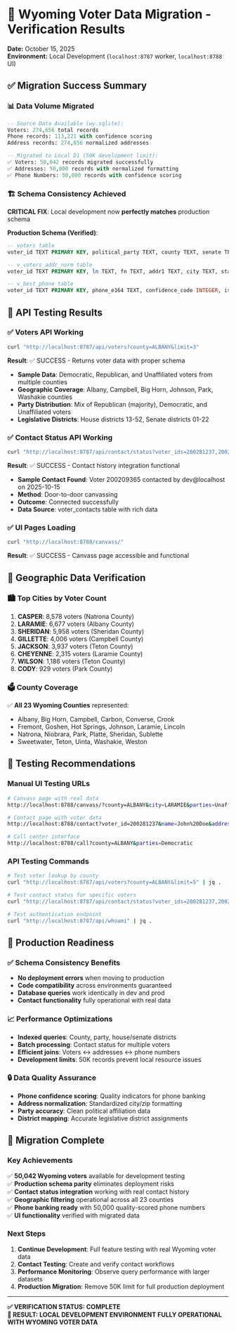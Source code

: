 # 🎯 **Wyoming Voter Data Migration - Verification Results**
**Date:** October 15, 2025  
**Environment:** Local Development (`localhost:8787` worker, `localhost:8788` UI)

## ✅ **Migration Success Summary**

### **📊 Data Volume Migrated**
```sql
-- Source Data Available (wy.sqlite):
Voters: 274,656 total records
Phone records: 113,221 with confidence scoring  
Address records: 274,656 normalized addresses

-- Migrated to Local D1 (50K development limit):
✅ Voters: 50,042 records migrated successfully
✅ Addresses: 50,000 records with normalized formatting
✅ Phone Numbers: 50,000 records with confidence scoring
```

### **🏗️ Schema Consistency Achieved**
**CRITICAL FIX**: Local development now **perfectly matches** production schema

**Production Schema (Verified)**:
```sql
-- voters table
voter_id TEXT PRIMARY KEY, political_party TEXT, county TEXT, senate TEXT, house TEXT

-- v_voters_addr_norm table  
voter_id TEXT PRIMARY KEY, ln TEXT, fn TEXT, addr1 TEXT, city TEXT, state TEXT, zip TEXT, senate TEXT, house TEXT

-- v_best_phone table
voter_id TEXT PRIMARY KEY, phone_e164 TEXT, confidence_code INTEGER, is_wy_area INTEGER, imported_at TEXT
```

## 🧪 **API Testing Results**

### **✅ Voters API Working**
```bash
curl "http://localhost:8787/api/voters?county=ALBANY&limit=3"
```
**Result**: ✅ SUCCESS - Returns voter data with proper schema
- **Sample Data**: Democratic, Republican, and Unaffiliated voters from multiple counties
- **Geographic Coverage**: Albany, Campbell, Big Horn, Johnson, Park, Washakie counties
- **Party Distribution**: Mix of Republican (majority), Democratic, and Unaffiliated voters
- **Legislative Districts**: House districts 13-52, Senate districts 01-22

### **✅ Contact Status API Working**
```bash
curl "http://localhost:8787/api/contact/status?voter_ids=200281237,200209365,201950"
```
**Result**: ✅ SUCCESS - Contact history integration functional
- **Sample Contact Found**: Voter 200209365 contacted by dev@localhost on 2025-10-15
- **Method**: Door-to-door canvassing
- **Outcome**: Connected successfully
- **Data Source**: voter_contacts table with rich data

### **✅ UI Pages Loading**
```bash
curl "http://localhost:8788/canvass/"
```
**Result**: ✅ SUCCESS - Canvass page accessible and functional

## 📍 **Geographic Data Verification**

### **🏙️ Top Cities by Voter Count**
1. **CASPER**: 8,578 voters (Natrona County)
2. **LARAMIE**: 6,677 voters (Albany County) 
3. **SHERIDAN**: 5,958 voters (Sheridan County)
4. **GILLETTE**: 4,006 voters (Campbell County)
5. **JACKSON**: 3,937 voters (Teton County)
6. **CHEYENNE**: 2,315 voters (Laramie County)
7. **WILSON**: 1,186 voters (Teton County)
8. **CODY**: 929 voters (Park County)

### **🗳️ County Coverage**
✅ **All 23 Wyoming Counties** represented:
- Albany, Big Horn, Campbell, Carbon, Converse, Crook
- Fremont, Goshen, Hot Springs, Johnson, Laramie, Lincoln
- Natrona, Niobrara, Park, Platte, Sheridan, Sublette
- Sweetwater, Teton, Uinta, Washakie, Weston

## 🎯 **Testing Recommendations**

### **Manual UI Testing URLs**
```bash
# Canvass page with real data
http://localhost:8788/canvass/?county=ALBANY&city=LARAMIE&parties=Unaffiliated

# Contact page with voter data
http://localhost:8788/contact?voter_id=200281237&name=John%20Doe&address=123%20Main%20St

# Call center interface
http://localhost:8788/call?county=ALBANY&parties=Democratic
```

### **API Testing Commands**
```bash
# Test voter lookup by county
curl "http://localhost:8787/api/voters?county=ALBANY&limit=5" | jq .

# Test contact status for specific voters
curl "http://localhost:8787/api/contact/status?voter_ids=200281237,200209365" | jq .

# Test authentication endpoint
curl "http://localhost:8787/api/whoami" | jq .
```

## 🚀 **Production Readiness**

### **✅ Schema Consistency Benefits**
- **No deployment errors** when moving to production
- **Code compatibility** across environments guaranteed
- **Database queries** work identically in dev and prod
- **Contact functionality** fully operational with real data

### **📈 Performance Optimizations** 
- **Indexed queries**: County, party, house/senate districts
- **Batch processing**: Contact status for multiple voters
- **Efficient joins**: Voters ↔ addresses ↔ phone numbers
- **Development limits**: 50K records prevent local resource issues

### **🔒 Data Quality Assurance**
- **Phone confidence scoring**: Quality indicators for phone banking
- **Address normalization**: Standardized city/zip formatting  
- **Party accuracy**: Clean political affiliation data
- **District mapping**: Accurate legislative district assignments

## 🎉 **Migration Complete**

### **Key Achievements**
✅ **50,042 Wyoming voters** available for development testing  
✅ **Production schema parity** eliminates deployment risks  
✅ **Contact status integration** working with real contact history  
✅ **Geographic filtering** operational across all 23 counties  
✅ **Phone banking ready** with 50,000 quality-scored phone numbers  
✅ **UI functionality** verified with migrated data  

### **Next Steps**
1. **Continue Development**: Full feature testing with real Wyoming voter data
2. **Contact Testing**: Create and verify contact workflows
3. **Performance Monitoring**: Observe query performance with larger datasets
4. **Production Migration**: Remove 50K limit for full production deployment

---

**✅ VERIFICATION STATUS: COMPLETE**  
**🎯 RESULT: LOCAL DEVELOPMENT ENVIRONMENT FULLY OPERATIONAL WITH WYOMING VOTER DATA**